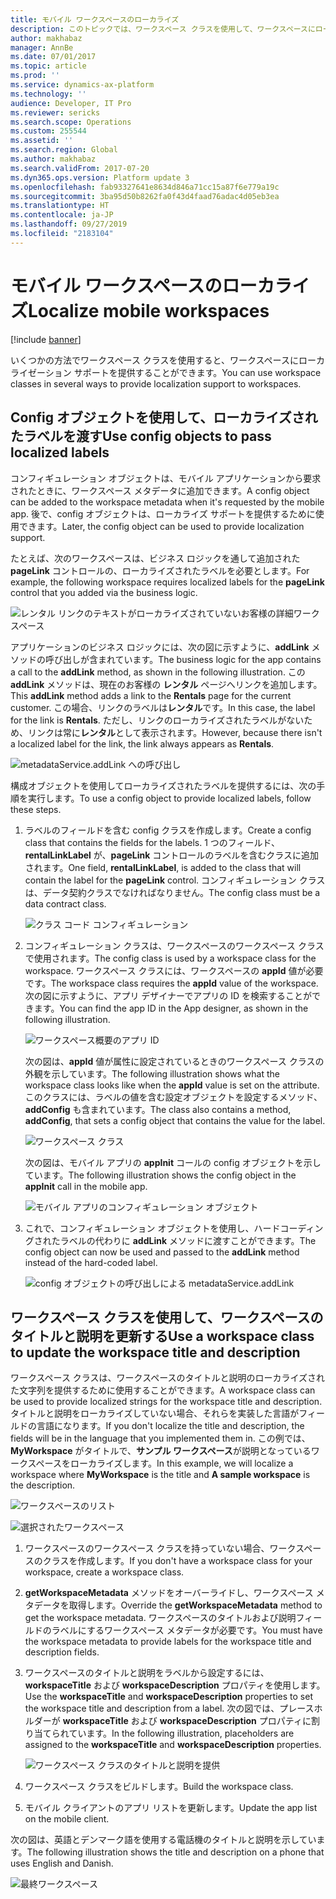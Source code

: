 ```yaml
---
title: モバイル ワークスペースのローカライズ
description: このトピックでは、ワークスペース クラスを使用して、ワークスペースにローカライゼーション サポートを提供する方法について説明します。
author: makhabaz
manager: AnnBe
ms.date: 07/01/2017
ms.topic: article
ms.prod: ''
ms.service: dynamics-ax-platform
ms.technology: ''
audience: Developer, IT Pro
ms.reviewer: sericks
ms.search.scope: Operations
ms.custom: 255544
ms.assetid: ''
ms.search.region: Global
ms.author: makhabaz
ms.search.validFrom: 2017-07-20
ms.dyn365.ops.version: Platform update 3
ms.openlocfilehash: fab93327641e8634d846a71cc15a87f6e779a19c
ms.sourcegitcommit: 3ba95d50b8262fa0f43d4faad76adac4d05eb3ea
ms.translationtype: HT
ms.contentlocale: ja-JP
ms.lasthandoff: 09/27/2019
ms.locfileid: "2183104"
---
```

# <a name="localize-mobile-workspaces"></a><span data-ttu-id="c679f-103">モバイル ワークスペースのローカライズ</span><span class="sxs-lookup"><span data-stu-id="c679f-103">Localize mobile workspaces</span></span>

[!include [banner](../../../includes/banner.md)]

<span data-ttu-id="c679f-104">いくつかの方法でワークスペース クラスを使用すると、ワークスペースにローカライゼーション サポートを提供することができます。</span><span class="sxs-lookup"><span data-stu-id="c679f-104">You can use workspace classes in several ways to provide localization support to workspaces.</span></span>

## <a name="use-config-objects-to-pass-localized-labels"></a><span data-ttu-id="c679f-105">Config オブジェクトを使用して、ローカライズされたラベルを渡す</span><span class="sxs-lookup"><span data-stu-id="c679f-105">Use config objects to pass localized labels</span></span>
<span data-ttu-id="c679f-106">コンフィギュレーション オブジェクトは、モバイル アプリケーションから要求されたときに、ワークスペース メタデータに追加できます。</span><span class="sxs-lookup"><span data-stu-id="c679f-106">A config object can be added to the workspace metadata when it's requested by the mobile app.</span></span> <span data-ttu-id="c679f-107">後で、config オブジェクトは、ローカライズ サポートを提供するために使用できます。</span><span class="sxs-lookup"><span data-stu-id="c679f-107">Later, the config object can be used to provide localization support.</span></span> 

<span data-ttu-id="c679f-108">たとえば、次のワークスペースは、ビジネス ロジックを通して追加された **pageLink** コントロールの、ローカライズされたラベルを必要とします。</span><span class="sxs-lookup"><span data-stu-id="c679f-108">For example, the following workspace requires localized labels for the **pageLink** control that you added via the business logic.</span></span>

 ![レンタル リンクのテキストがローカライズされていないお客様の詳細ワークスペース](media/workspace-api/ConfigObjectsPage.png)

<span data-ttu-id="c679f-110">アプリケーションのビジネス ロジックには、次の図に示すように、**addLink** メソッドの呼び出しが含まれています。</span><span class="sxs-lookup"><span data-stu-id="c679f-110">The business logic for the app contains a call to the **addLink** method, as shown in the following illustration.</span></span> <span data-ttu-id="c679f-111">この **addLink** メソッドは、現在のお客様の **レンタル** ページへリンクを追加します。</span><span class="sxs-lookup"><span data-stu-id="c679f-111">This **addLink** method adds a link to the **Rentals** page for the current customer.</span></span> <span data-ttu-id="c679f-112">この場合、リンクのラベルは**レンタル**です。</span><span class="sxs-lookup"><span data-stu-id="c679f-112">In this case, the label for the link is **Rentals**.</span></span> <span data-ttu-id="c679f-113">ただし、リンクのローカライズされたラベルがないため、リンクは常に**レンタル**として表示されます。</span><span class="sxs-lookup"><span data-stu-id="c679f-113">However, because there isn't a localized label for the link, the link always appears as **Rentals**.</span></span>

![metadataService.addLink への呼び出し](media/workspace-api/ConfigObjectsBusinessLogicOriginal.png)

<span data-ttu-id="c679f-115">構成オブジェクトを使用してローカライズされたラベルを提供するには、次の手順を実行します。</span><span class="sxs-lookup"><span data-stu-id="c679f-115">To use a config object to provide localized labels, follow these steps.</span></span>

1. <span data-ttu-id="c679f-116">ラベルのフィールドを含む config クラスを作成します。</span><span class="sxs-lookup"><span data-stu-id="c679f-116">Create a config class that contains the fields for the labels.</span></span> <span data-ttu-id="c679f-117">1 つのフィールド、**rentalLinkLabel** が、**pageLink** コントロールのラベルを含むクラスに追加されます。</span><span class="sxs-lookup"><span data-stu-id="c679f-117">One field, **rentalLinkLabel**, is added to the class that will contain the label for the **pageLink** control.</span></span> <span data-ttu-id="c679f-118">コンフィギュレーション クラスは、データ契約クラスでなければなりません。</span><span class="sxs-lookup"><span data-stu-id="c679f-118">The config class must be a data contract class.</span></span>

    ![クラス コード コンフィギュレーション](media/workspace-api/ConfigClass.png)

2. <span data-ttu-id="c679f-120">コンフィギュレーション クラスは、ワークスペースのワークスペース クラスで使用されます。</span><span class="sxs-lookup"><span data-stu-id="c679f-120">The config class is used by a workspace class for the workspace.</span></span> <span data-ttu-id="c679f-121">ワークスペース クラスには、ワークスペースの **appId** 値が必要です。</span><span class="sxs-lookup"><span data-stu-id="c679f-121">The workspace class requires the **appId** value of the workspace.</span></span> <span data-ttu-id="c679f-122">次の図に示すように、アプリ デザイナーでアプリの ID を検索することができます。</span><span class="sxs-lookup"><span data-stu-id="c679f-122">You can find the app ID in the App designer, as shown in the following illustration.</span></span>

    ![ワークスペース概要のアプリ ID](media/workspace-api/ConfigWorkspaceSummary.png)

    <span data-ttu-id="c679f-124">次の図は、**appId** 値が属性に設定されているときのワークスペース クラスの外観を示しています。</span><span class="sxs-lookup"><span data-stu-id="c679f-124">The following illustration shows what the workspace class looks like when the **appId** value is set on the attribute.</span></span> <span data-ttu-id="c679f-125">このクラスには、ラベルの値を含む設定オブジェクトを設定するメソッド、**addConfig** も含まれています。</span><span class="sxs-lookup"><span data-stu-id="c679f-125">The class also contains a method, **addConfig**, that sets a config object that contains the value for the label.</span></span>

    ![ワークスペース クラス](media/workspace-api/ConfigWorkspace.png)

    <span data-ttu-id="c679f-127">次の図は、モバイル アプリの **appInit** コールの config オブジェクトを示しています。</span><span class="sxs-lookup"><span data-stu-id="c679f-127">The following illustration shows the config object in the **appInit** call in the mobile app.</span></span>

    ![モバイル アプリのコンフィギュレーション オブジェクト](media/workspace-api/ConfigClientSide.png)

3. <span data-ttu-id="c679f-129">これで、コンフィギュレーション オブジェクトを使用し、ハードコーディングされたラベルの代わりに **addLink** メソッドに渡すことができます。</span><span class="sxs-lookup"><span data-stu-id="c679f-129">The config object can now be used and passed to the **addLink** method instead of the hard-coded label.</span></span>

    ![config オブジェクトの呼び出しによる metadataService.addLink](media/workspace-api/ConfigObjectsBusinessLogicFinal.png)

## <a name="use-a-workspace-class-to-update-the-workspace-title-and-description"></a><span data-ttu-id="c679f-131">ワークスペース クラスを使用して、ワークスペースのタイトルと説明を更新する</span><span class="sxs-lookup"><span data-stu-id="c679f-131">Use a workspace class to update the workspace title and description</span></span>
<span data-ttu-id="c679f-132">ワークスペース クラスは、ワークスペースのタイトルと説明のローカライズされた文字列を提供するために使用することができます。</span><span class="sxs-lookup"><span data-stu-id="c679f-132">A workspace class can be used to provide localized strings for the workspace title and description.</span></span> <span data-ttu-id="c679f-133">タイトルと説明をローカライズしていない場合、それらを実装した言語がフィールドの言語になります。</span><span class="sxs-lookup"><span data-stu-id="c679f-133">If you don't localize the title and description, the fields will be in the language that you implemented them in.</span></span> <span data-ttu-id="c679f-134">この例では、**MyWorkspace** がタイトルで、**サンプル ワークスペース**が説明となっているワークスペースをローカライズします。</span><span class="sxs-lookup"><span data-stu-id="c679f-134">In this example, we will localize a workspace where **MyWorkspace** is the title and **A sample workspace** is the description.</span></span>

![ワークスペースのリスト](media/workspace-api/LocalizeWorkspaceTitle.png) 

![選択されたワークスペース](media/workspace-api/LocalizeWorkspaceOriginal.png)

1. <span data-ttu-id="c679f-137">ワークスペースのワークスペース クラスを持っていない場合、ワークスペースのクラスを作成します。</span><span class="sxs-lookup"><span data-stu-id="c679f-137">If you don't have a workspace class for your workspace, create a workspace class.</span></span>
2. <span data-ttu-id="c679f-138">**getWorkspaceMetadata** メソッドをオーバーライドし、ワークスペース メタデータを取得します。</span><span class="sxs-lookup"><span data-stu-id="c679f-138">Override the **getWorkspaceMetadata** method to get the workspace metadata.</span></span> <span data-ttu-id="c679f-139">ワークスペースのタイトルおよび説明フィールドのラベルにするワークスペース メタデータが必要です。</span><span class="sxs-lookup"><span data-stu-id="c679f-139">You must have the workspace metadata to provide labels for the workspace title and description fields.</span></span>
3. <span data-ttu-id="c679f-140">ワークスペースのタイトルと説明をラベルから設定するには、**workspaceTitle** および **workspaceDescription** プロパティを使用します。</span><span class="sxs-lookup"><span data-stu-id="c679f-140">Use the **workspaceTitle** and **workspaceDescription** properties to set the workspace title and description from a label.</span></span> <span data-ttu-id="c679f-141">次の図では、プレースホルダーが **workspaceTitle** および **workspaceDescription** プロパティに割り当てられています。</span><span class="sxs-lookup"><span data-stu-id="c679f-141">In the following illustration, placeholders are assigned to the **workspaceTitle** and **workspaceDescription** properties.</span></span>

    ![ワークスペース クラスのタイトルと説明を提供](media/workspace-api/LocalizeWorkspaceClass.png)

4. <span data-ttu-id="c679f-143">ワークスペース クラスをビルドします。</span><span class="sxs-lookup"><span data-stu-id="c679f-143">Build the workspace class.</span></span>
5. <span data-ttu-id="c679f-144">モバイル クライアントのアプリ リストを更新します。</span><span class="sxs-lookup"><span data-stu-id="c679f-144">Update the app list on the mobile client.</span></span>

<span data-ttu-id="c679f-145">次の図は、英語とデンマーク語を使用する電話機のタイトルと説明を示しています。</span><span class="sxs-lookup"><span data-stu-id="c679f-145">The following illustration shows the title and description on a phone that uses English and Danish.</span></span>

![最終ワークスペース](media/workspace-api/LocalizeWorkspaceFinal.png)
